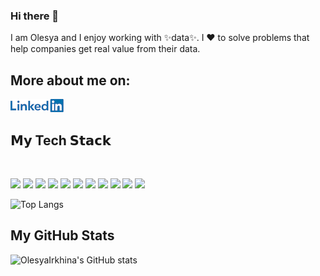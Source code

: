 ### Hi there 👋

I am Olesya and I enjoy working with ✨data✨. I ❤️ to solve problems that help companies get real value from their data.

## More about me on: 
<!-- [<img src="https://img.shields.io/badge/-linkedin-05122A?style=flat&logo=linkedin"/>](https://ca.linkedin.com/in/olesya-irkhina-3a890765) -->

<a href="https://www.linkedin.com/in/olesya-irkhina/"><img src="img/social-linkedi3.png" alt="Linkedin"></a>

<!-- <details>
	<summary>:books:&nbsp;&nbsp;&nbsp;<b>𝗠𝘆 Tech 𝗦𝘁𝗮𝗰𝗸</b></summary>
	<br/> -->
<!-- 
![VBScript](https://img.shields.io/badge/-VBScript-05122A?style=flat&logo=VBScript)&nbsp;
 -->
<!--  </details> -->
## 𝗠𝘆 Tech 𝗦𝘁𝗮𝗰𝗸
</br>

[<img src="https://img.shields.io/badge/-Jupyter-05122A?style=flat&logo=Jupyter"/>](https://github.com/itekkie/Movies-ETL/blob/main/Movies_ETL.ipynb)
[<img src="https://img.shields.io/badge/-R-05122A?style=flat&logo=R"/>](https://github.com/itekkie/MechaCar_Statistical_Analysis/blob/main/MechaCarChallenge.R)
[<img src="https://img.shields.io/badge/-python-05122A?style=flat&logo=python"/>](https://github.com/itekkie/election-analysis/blob/main/PyPoll_Challenge.py)
[<img src="https://img.shields.io/badge/-pandas-05122A?style=flat&logo=pandas"/>](https://github.com/itekkie/school_district_analysis/blob/main/PyCitySchools_Challenge.ipynb)
[<img src="https://img.shields.io/badge/-plotly-05122A?style=flat&logo=plotly"/>](https://github.com/itekkie/plotly_chart/blob/main/static/js/charts.js)
[<img src="https://img.shields.io/badge/SQLite-05122A?style=flat&logo=SQLite"/>](https://github.com/itekkie/surfs_up/blob/main/SurfsUp_Challenge.ipynb)
[<img src="https://img.shields.io/badge/PostgreSQL-05122A?style=flat&logo=postgresql"/>](https://github.com/itekkie/Pewlett-Hackard-Analysis/blob/main/Employee_Database_queries.sql)
[<img src="https://img.shields.io/badge/MongoDB-05122A?style=flat&logo=MongoDB"/>](https://github.com/itekkie/Mission-to-Mars/blob/main/app.py)
[<img src="https://img.shields.io/badge/-Apache_Spark-05122A?style=flat&logo=apache-spark"/>](https://github.com/itekkie/Amazon_Vine_Analysis/blob/main/Vine_Review_Analysis.ipynb)
[<img src="https://img.shields.io/badge/-AWS-05122A?style=flat&logo=Amazon-AWS"/>](https://github.com/itekkie/Amazon_Vine_Analysis/blob/main/Vine_Review_Analysis.ipynb)
[<img src="https://img.shields.io/badge/-Tableau-05122A?style=flat&logo=Tableau"/>](https://public.tableau.com/app/profile/olesya.irkhina/viz/Final_Dashboard_4_public/1_Actuals?publish=yes)

<!-- &theme=github_dark -->
![Top Langs](https://github-readme-stats.vercel.app/api/top-langs/?username=itekkie&layout=compact&show_icons=true)

## My GitHub Stats

![OlesyaIrkhina's GitHub stats](https://github-readme-stats.vercel.app/api?username=itekkie&show_icons=true&theme=github_dark&hide=issues,stars&count_private=true)

<!--
**itekkie/itekkie** is a ✨ _special_ ✨ repository because its `README.md` (this file) appears on your GitHub profile.

Here are some ideas to get you started:

- 🔭 I’m currently working on ...
- 🌱 I’m currently learning ...
- 👯 I’m looking to collaborate on ...
- 🤔 I’m looking for help with ...
- 💬 Ask me about ...
- 📫 How to reach me: ...
- 😄 Pronouns: ...
- ⚡ Fun fact: ...
-->

